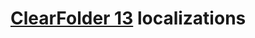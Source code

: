# [ClearFolder 13](https://repo.twickd.com/package/com.twickd.hurouftech.clearfolder-13) localizations

